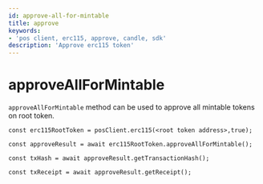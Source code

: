 ```yaml
---
id: approve-all-for-mintable
title: approve
keywords: 
- 'pos client, erc115, approve, candle, sdk'
description: 'Approve erc115 token'
---
```


# approveAllForMintable

`approveAllForMintable` method can be used to approve all mintable tokens on root token.

```
const erc115RootToken = posClient.erc115(<root token address>,true);

const approveResult = await erc115RootToken.approveAllForMintable();

const txHash = await approveResult.getTransactionHash();

const txReceipt = await approveResult.getReceipt();

```
